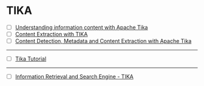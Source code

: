 # TIKA 
- [ ] [Understanding information content with Apache Tika](https://www.ibm.com/developerworks/opensource/tutorials/os-apache-tika/)
- [ ] [Content Extraction with TIKA](https://www.youtube.com/watch?v=ifgFjAeTOws)
- [ ] [Content Detection, Metadata and Content Extraction with Apache Tika](http://www.hascode.com/2012/12/content-detection-metadata-and-content-extraction-with-apache-tika/)

---

- [ ] [Tika Tutorial](http://knowledgeredbox.com/category/java/tika-tutorial/)


---
- [ ] [Information Retrieval and Search Engine - TIKA](http://www.cs.ucy.ac.cy/courses/EPL660/labs/LAB07/LAB07.pdf)


